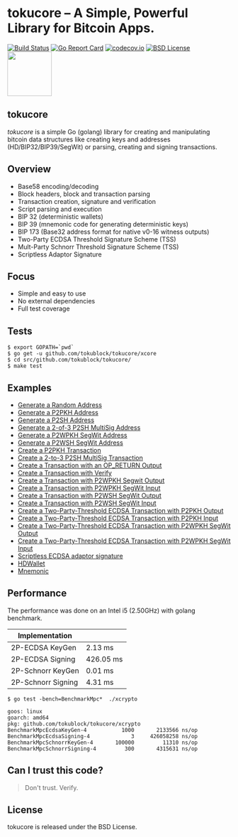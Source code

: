 # tokucore – A Simple, Powerful Library for Bitcoin Apps.

[![Build Status](https://travis-ci.org/tokublock/tokucore.png)](https://travis-ci.org/tokublock/tokucore) [![Go Report Card](https://goreportcard.com/badge/github.com/tokublock/tokucore)](https://goreportcard.com/report/github.com/tokublock/tokucore) [![codecov.io](https://codecov.io/gh/tokublock/tokucore/graphs/badge.svg)](https://codecov.io/gh/tokublock/tokucore/branch/master) [![BSD License](http://img.shields.io/badge/license-BSD-blue.svg?style=flat)](LICENSE) <img src="http://segwit.co/static/public/images/logo.png" width="100">


## tokucore

*tokucore* is a simple Go (golang) library for creating and manipulating bitcoin data structures like creating keys and addresses (HD/BIP32/BIP39/SegWit) or parsing, creating and signing transactions.

## Overview

* Base58 encoding/decoding
* Block headers, block and transaction parsing
* Transaction creation, signature and verification
* Script parsing and execution
* BIP 32 (deterministic wallets)
* BIP 39 (mnemonic code for generating deterministic keys)
* BIP 173 (Base32 address format for native v0-16 witness outputs)
* Two-Party ECDSA Threshold Signature Scheme (TSS)
* Mult-Party Schnorr Threshold Signature Scheme (TSS)
* Scriptless Adaptor Signature

## Focus

* Simple and easy to use
* No external dependencies
* Full test coverage

## Tests

```
$ export GOPATH=`pwd`
$ go get -u github.com/tokublock/tokucore/xcore
$ cd src/github.com/tokublock/tokucore/
$ make test
```

## Examples

- [Generate a Random Address](examples/address_rand.go)
- [Generate a P2PKH Address](examples/address_p2pkh.go)
- [Generate a P2SH Address](examples/address_p2sh.go)
- [Generate a 2-of-3 P2SH MultiSig Address](examples/address_multisig.go)
- [Generate a P2WPKH SegWit Address](examples/address_p2wpkh.go)
- [Generate a P2WSH  SegWit Address](examples/address_p2wsh.go)
- [Create a P2PKH Transaction](examples/transaction_p2pkh.go)
- [Create a 2-to-3 P2SH MultiSig Transaction](examples/transaction_multisig.go)
- [Create a Transaction with an OP_RETURN Output](examples/transaction_opreturn.go)
- [Create a Transaction with Verify](examples/transaction_p2pkh.go)
- [Create a Transaction with P2WPKH Segwit Output](examples/transaction_p2wpkh.go)
- [Create a Transaction with P2WPKH SegWit Input](examples/transaction_p2wpkh.go)
- [Create a Transaction with P2WSH  SegWit Output](examples/transaction_p2wsh.go)
- [Create a Transaction with P2WSH  SegWit Input](examples/transaction_p2wsh.go)
- [Create a Two-Party-Threshold ECDSA Transaction with P2PKH Output](examples/two_party_ecdsa_transaction_p2pkh.go)
- [Create a Two-Party-Threshold ECDSA Transaction with P2PKH Input](examples/two_party_ecdsa_transaction_p2pkh.go)
- [Create a Two-Party-Threshold ECDSA Transaction with P2WPKH SegWit Output](examples/two_party_ecdsa_transaction_p2wpkh.go)
- [Create a Two-Party-Threshold ECDSA Transaction with P2WPKH SegWit Input](examples/two_party_ecdsa_transaction_p2wpkh.go)
- [Scriptless ECDSA adaptor signature](examples/scriptless_ecdsa.go)
- [HDWallet](examples/hdwallet.go)
- [Mnemonic](examples/bip39.go)

## Performance
The performance was done on an Intel i5 (2.50GHz) with golang benchmark.

|    Implementation   |                       |  
|---------------------|-----------------------|
| 2P-ECDSA KeyGen     |      2.13 ms          |    
| 2P-ECDSA Signing    |      426.05 ms        |  
| 2P-Schnorr KeyGen   |      0.01 ms          |    
| 2P-Schnorr Signing  |      4.31 ms          |  

```
$ go test -bench=BenchmarkMpc*  ./xcrypto

goos: linux
goarch: amd64
pkg: github.com/tokublock/tokucore/xcrypto
BenchmarkMpcEcdsaKeyGen-4      	    1000	   2133566 ns/op
BenchmarkMpcEcdsaSigning-4     	       3	 426058258 ns/op
BenchmarkMpcSchnorrKeyGen-4    	  100000	     11310 ns/op
BenchmarkMpcSchnorrSigning-4   	     300	   4315631 ns/op
```

## Can I trust this code?
> Don't trust. Verify.

## License

tokucore is released under the BSD License.
